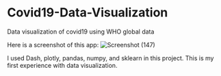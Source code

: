 # Covid19-Data-Visualization
Data visualization of covid19 using WHO global data

Here is a screenshot of this app:
![Screenshot (147)](https://github.com/Milad-HPJ/Covid19-Data-Visualizationisualization/assets/102602781/2907fe66-c4fe-4211-8812-a1a507555770)

I used Dash, plotly, pandas, numpy, and sklearn in this project.
This is my first experience with data visualization.
